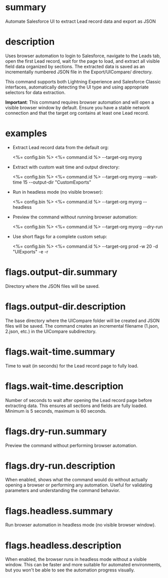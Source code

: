 # summary

Automate Salesforce UI to extract Lead record data and export as JSON

# description

Uses browser automation to login to Salesforce, navigate to the Leads tab, open the first Lead record, wait for the page to load, and extract all visible field data organized by sections. The extracted data is saved as an incrementally numbered JSON file in the Export/UICompare/ directory.

This command supports both Lightning Experience and Salesforce Classic interfaces, automatically detecting the UI type and using appropriate selectors for data extraction.

**Important**: This command requires browser automation and will open a visible browser window by default. Ensure you have a stable network connection and that the target org contains at least one Lead record.

# examples

- Extract Lead record data from the default org:

  <%= config.bin %> <%= command.id %> --target-org myorg

- Extract with custom wait time and output directory:

  <%= config.bin %> <%= command.id %> --target-org myorg --wait-time 15 --output-dir "CustomExports"

- Run in headless mode (no visible browser):

  <%= config.bin %> <%= command.id %> --target-org myorg --headless

- Preview the command without running browser automation:

  <%= config.bin %> <%= command.id %> --target-org myorg --dry-run

- Use short flags for a complete custom setup:

  <%= config.bin %> <%= command.id %> --target-org prod -w 20 -d "UIExports" -e -r

# flags.output-dir.summary

Directory where the JSON files will be saved.

# flags.output-dir.description

The base directory where the UICompare folder will be created and JSON files will be saved. The command creates an incremental filename (1.json, 2.json, etc.) in the UICompare subdirectory.

# flags.wait-time.summary

Time to wait (in seconds) for the Lead record page to fully load.

# flags.wait-time.description

Number of seconds to wait after opening the Lead record page before extracting data. This ensures all sections and fields are fully loaded. Minimum is 5 seconds, maximum is 60 seconds.

# flags.dry-run.summary

Preview the command without performing browser automation.

# flags.dry-run.description

When enabled, shows what the command would do without actually opening a browser or performing any automation. Useful for validating parameters and understanding the command behavior.

# flags.headless.summary

Run browser automation in headless mode (no visible browser window).

# flags.headless.description

When enabled, the browser runs in headless mode without a visible window. This can be faster and more suitable for automated environments, but you won't be able to see the automation progress visually.
